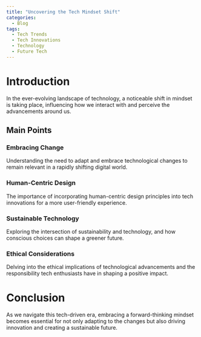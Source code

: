 ```yaml
---
title: "Uncovering the Tech Mindset Shift"
categories:
  - Blog
tags:
  - Tech Trends
  - Tech Innovations
  - Technology
  - Future Tech
---
```


# Introduction
In the ever-evolving landscape of technology, a noticeable shift in mindset is taking place, influencing how we interact with and perceive the advancements around us.

## Main Points
### Embracing Change
Understanding the need to adapt and embrace technological changes to remain relevant in a rapidly shifting digital world.

### Human-Centric Design
The importance of incorporating human-centric design principles into tech innovations for a more user-friendly experience.

### Sustainable Technology
Exploring the intersection of sustainability and technology, and how conscious choices can shape a greener future.

### Ethical Considerations
Delving into the ethical implications of technological advancements and the responsibility tech enthusiasts have in shaping a positive impact.

# Conclusion
As we navigate this tech-driven era, embracing a forward-thinking mindset becomes essential for not only adapting to the changes but also driving innovation and creating a sustainable future.